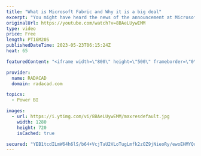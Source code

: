 ```yaml
---
title: "What is Microsoft Fabric and Why it is a big deal"
excerpt: "You might have heard the news of the announcement at Microsoft Build by Arun Ulag and the rest of the Microsoft Data and Analytics Platform team. The announcement was about the new service offering named Microsoft Fabric. In this article and video, I want to explain what Fabric is and why you should"
originalUrl: https://youtube.com/watch?v=8BAeLUywEMM
type: video
price: Free
length: PT16M20S
publishedDateTime: 2023-05-23T06:15:24Z
heat: 65

featuredContent: "<iframe width=\"800\" height=\"500\" frameborder=\"0\" src=\"https://www.youtube.com/embed/8BAeLUywEMM\" allow=\"accelerometer; autoplay; encrypted-media; gyroscope; picture-in-picture\" allowfullscreen></iframe>"

provider:
  name: RADACAD
  domain: radacad.com

topics:
  - Power BI

images:
  - url: https://i.ytimg.com/vi/8BAeLUywEMM/maxresdefault.jpg
    width: 1280
    height: 720
    isCached: true

secured: "YEB1tcdILmW64h6lS/b64+VcjTaU2VLoTugLmfk2zOZ9jNieoRy/ewoEHMYQut/ZAHpPmoGCt+unD5hcAl8MBoMPLTTWY4MX6M+yEwBqxVRN8Tg6bKdBRUqDn9XFfd0YBktYbw9thqpbI6sGFlog+IpTjFfiF6XVkKeL6/LKbR+VGIjmlNyFXCwCz4TOrYTpnxenhScRsv5Sg0uGVoaMuZG2jy/dF2azdrwo5pM62VprzaMS9pBZENFgFPp0pnhaxdbXzStfPps2cHYVB7CibpVTo9x47IQn1XSA6rhmjxRAoj3LvQWGPeH4ZVQCpH30IEjAZPcpFTIZtRQMgKwb2tmyHtoFIU21TFDeewWGZVZrh2XUi6I+p4t6nT3GYS2swhCYyJPf/RmvVOEoK0N4LJZPI/yCS5j4Zg91W0k9G78=;0JcQK1XYI0De7RaQJfooHA=="
---
```


